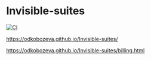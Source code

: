 # Invisible-suites
[![CI](https://github.com/odkobozeva/Invisible-suites/actions/workflows/main.yml/badge.svg)](https://github.com/odkobozeva/Invisible-suites/actions/workflows/main.yml)

https://odkobozeva.github.io/Invisible-suites/

https://odkobozeva.github.io/Invisible-suites/billing.html
